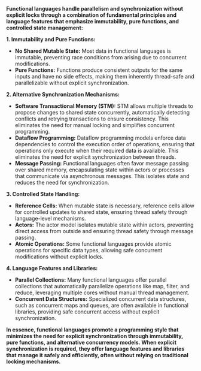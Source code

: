 **Functional languages handle parallelism and synchronization without explicit locks through a combination of fundamental principles and language features that emphasize immutability, pure functions, and controlled state management:**

**1. Immutability and Pure Functions:**

- **No Shared Mutable State:** Most data in functional languages is immutable, preventing race conditions from arising due to concurrent modifications.
- **Pure Functions:** Functions produce consistent outputs for the same inputs and have no side effects, making them inherently thread-safe and parallelizable without explicit synchronization.

**2. Alternative Synchronization Mechanisms:**

- **Software Transactional Memory (STM):** STM allows multiple threads to propose changes to shared state concurrently, automatically detecting conflicts and retrying transactions to ensure consistency. This eliminates the need for manual locking and simplifies concurrent programming.
- **Dataflow Programming:** Dataflow programming models enforce data dependencies to control the execution order of operations, ensuring that operations only execute when their required data is available. This eliminates the need for explicit synchronization between threads.
- **Message Passing:** Functional languages often favor message passing over shared memory, encapsulating state within actors or processes that communicate via asynchronous messages. This isolates state and reduces the need for synchronization.

**3. Controlled State Handling:**

- **Reference Cells:** When mutable state is necessary, reference cells allow for controlled updates to shared state, ensuring thread safety through language-level mechanisms.
- **Actors:** The actor model isolates mutable state within actors, preventing direct access from outside and ensuring thread safety through message passing.
- **Atomic Operations:** Some functional languages provide atomic operations for specific data types, allowing safe concurrent modifications without explicit locks.

**4. Language Features and Libraries:**

- **Parallel Collections:** Many functional languages offer parallel collections that automatically parallelize operations like map, filter, and reduce, leveraging multiple cores without manual thread management.
- **Concurrent Data Structures:** Specialized concurrent data structures, such as concurrent maps and queues, are often available in functional libraries, providing safe concurrent access without explicit synchronization.

**In essence, functional languages promote a programming style that minimizes the need for explicit synchronization through immutability, pure functions, and alternative concurrency models. When explicit synchronization is required, they offer language features and libraries that manage it safely and efficiently, often without relying on traditional locking mechanisms.**
